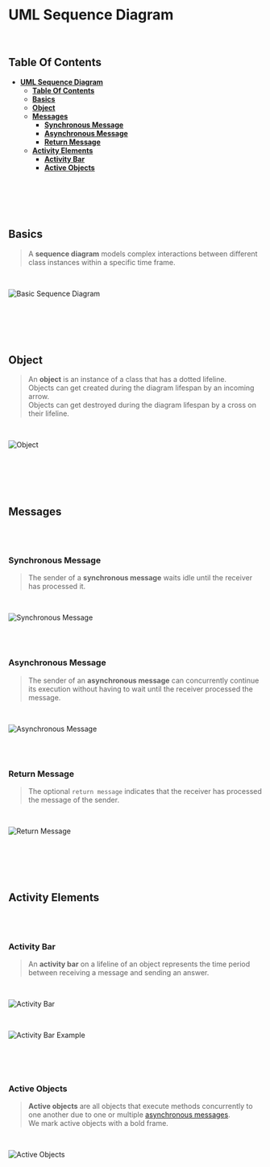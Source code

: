 # **UML Sequence Diagram**
<br>

## **Table Of Contents**

- [**UML Sequence Diagram**](#uml-sequence-diagram)
  - [**Table Of Contents**](#table-of-contents)
  - [**Basics**](#basics)
  - [**Object**](#object)
  - [**Messages**](#messages)
    - [**Synchronous Message**](#synchronous-message)
    - [**Asynchronous Message**](#asynchronous-message)
    - [**Return Message**](#return-message)
  - [**Activity Elements**](#activity-elements)
    - [**Activity Bar**](#activity-bar)
    - [**Active Objects**](#active-objects)

<br>
<br>
<br>
<br>

## **Basics**

> A **sequence diagram** models complex interactions between different class instances within a specific time frame.

<br>

![Basic Sequence Diagram](./pictures/sequenceDiagram/uml_sequence_diagram_basic_example.svg)

<br>
<br>
<br>
<br>

## **Object**

> An **object** is an instance of a class that has a dotted lifeline.  
> Objects can get created during the diagram lifespan by an incoming arrow.  
> Objects can get destroyed during the diagram lifespan by a cross on their lifeline.

<br>

![Object](./pictures/sequenceDiagram/uml_sequence_diagram_object.svg)

<br>
<br>
<br>
<br>

## **Messages**
<br>
<br>

### **Synchronous Message**

> The sender of a **synchronous message** waits idle until the receiver has processed it.

<br>

![Synchronous Message](./pictures/sequenceDiagram/uml_sequence_diagram_synchronous_message.svg)

<br>
<br>

### **Asynchronous Message**

> The sender of an **asynchronous message** can concurrently continue its execution without having to wait until the receiver processed the message.

<br>

![Asynchronous Message](./pictures/sequenceDiagram/uml_sequence_diagram_asynchronous_message.svg)

<br>
<br>

### **Return Message**

> The optional `return message` indicates that the receiver has processed the message of the sender.

<br>

![Return Message](./pictures/sequenceDiagram/uml_sequence_diagram_return_message.svg)

<br>
<br>
<br>
<br>

## **Activity Elements**
<br>
<br>

### **Activity Bar**

> An **activity bar** on a lifeline of an object represents the time period between receiving a message and sending an answer.

<br>

![Activity Bar](./pictures/sequenceDiagram/uml_sequence_diagram_activity_bar.svg)

<br>

![Activity Bar Example](./pictures/sequenceDiagram/uml_sequence_diagram_activity_bar_example.svg)

<br>
<br>
<br>

### **Active Objects**

> **Active objects** are all objects that execute methods concurrently to one another due to one or multiple [asynchronous messages](#asynchronous-message).  
> We mark active objects with a bold frame.

<br>

![Active Objects](./pictures/sequenceDiagram/uml_sequence_diagram_activity_object.svg)